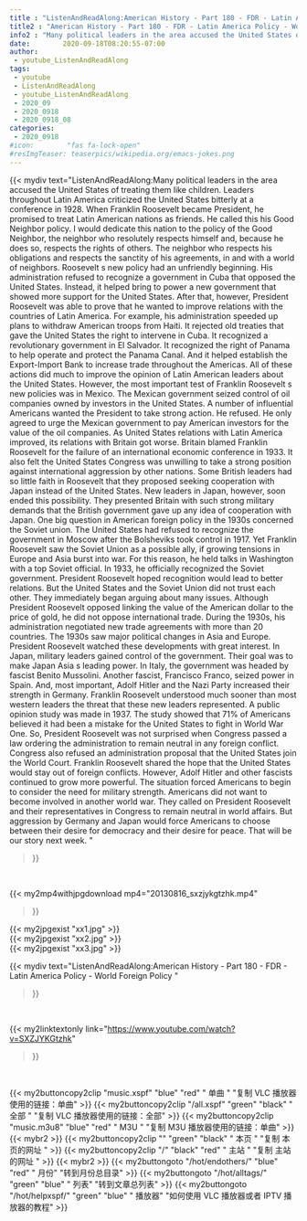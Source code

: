 ```yaml
---
title : "ListenAndReadAlong:American History - Part 180 - FDR - Latin America Policy - World Foreign Policy "
title2 : "American History - Part 180 - FDR - Latin America Policy - World Foreign Policy "
info2 : "Many political leaders in the area accused the United States of treating them like children. Leaders throughout Latin America criticized the United States bitterly at a conference in 1928. When Franklin Roosevelt became President, he promised to treat Latin American nations as friends. He called this his  Good Neighbor  policy.  I would dedicate this nation to the policy of the Good Neighbor, the neighbor who resolutely respects himself and, because he does so, respects the rights of others. The neighbor who respects his obligations and respects the sanctity of his agreements, in and with a world of neighbors.  Roosevelt s new policy had an unfriendly beginning. His administration refused to recognize a government in Cuba that opposed the United States. Instead, it helped bring to power a new government that showed more support for the United States. After that, however, President Roosevelt was able to prove that he wanted to improve relations with the countries of Latin America. For example, his administration speeded up plans to withdraw American troops from Haiti. It rejected old treaties that gave the United States the right to intervene in Cuba. It recognized a revolutionary government in El Salvador. It recognized the right of Panama to help operate and protect the Panama Canal. And it helped establish the Export-Import Bank to increase trade throughout the Americas. All of these actions did much to improve the opinion of Latin American leaders about the United States. However, the most important test of Franklin Roosevelt s new policies was in Mexico. The Mexican government seized control of oil companies owned by investors in the United States. A number of influential Americans wanted the President to take strong action. He refused. He only agreed to urge the Mexican government to pay American investors for the value of the oil companies. As United States relations with Latin America improved, its relations with Britain got worse. Britain blamed Franklin Roosevelt for the failure of an international economic conference in 1933. It also felt the United States Congress was unwilling to take a strong position against international aggression by other nations. Some British leaders had so little faith in Roosevelt that they proposed seeking cooperation with Japan instead of the United States. New leaders in Japan, however, soon ended this possibility. They presented Britain with such strong military demands that the British government gave up any idea of cooperation with Japan. One big question in American foreign policy in the 1930s concerned the Soviet union. The United States had refused to recognize the government in Moscow after the Bolsheviks took control in 1917. Yet Franklin Roosevelt saw the Soviet Union as a possible ally, if growing tensions in Europe and Asia burst into war. For this reason, he held talks in Washington with a top Soviet official. In 1933, he officially recognized the Soviet government. President Roosevelt hoped recognition would lead to better relations. But the United States and the Soviet Union did not trust each other. They immediately began arguing about many issues. Although President Roosevelt opposed linking the value of the American dollar to the price of gold, he did not oppose international trade. During the 1930s, his administration negotiated new trade agreements with more than 20 countries. The 1930s saw major political changes in Asia and Europe. President Roosevelt watched these developments with great interest. In Japan, military leaders gained control of the government. Their goal was to make Japan Asia s leading power. In Italy, the government was headed by fascist Benito Mussolini. Another fascist, Francisco Franco, seized power in Spain. And, most important, Adolf Hitler and the Nazi Party increased their strength in Germany. Franklin Roosevelt understood much sooner than most western leaders the threat that these new leaders represented. A public opinion study was made in 1937. The study showed that 71% of Americans believed it had been a mistake for the United States to fight in World War One. So, President Roosevelt was not surprised when Congress passed a law ordering the administration to remain neutral in any foreign conflict. Congress also refused an administration proposal that the United States join the World Court. Franklin Roosevelt shared the hope that the United States would stay out of foreign conflicts. However, Adolf Hitler and other fascists continued to grow more powerful. The situation forced Americans to begin to consider the need for military strength. Americans did not want to become involved in another world war. They called on President Roosevelt and their representatives in Congress to remain neutral in world affairs. But aggression by Germany and Japan would force Americans to choose between their desire for democracy and their desire for peace. That will be our story next week. "
date:        2020-09-18T08:20:55-07:00
author:
 - youtube_ListenAndReadAlong
tags:
 - youtube
 - ListenAndReadAlong
 - youtube_ListenAndReadAlong
 - 2020_09
 - 2020_0918
 - 2020_0918_08
categories:
 - 2020_0918
#icon:        "fas fa-lock-open"
#resImgTeaser: teaserpics/wikipedia.org/emacs-jokes.png
---
```


{{< mydiv text="ListenAndReadAlong:Many political leaders in the area accused the United States of treating them like children. Leaders throughout Latin America criticized the United States bitterly at a conference in 1928. When Franklin Roosevelt became President, he promised to treat Latin American nations as friends. He called this his  Good Neighbor  policy.  I would dedicate this nation to the policy of the Good Neighbor, the neighbor who resolutely respects himself and, because he does so, respects the rights of others. The neighbor who respects his obligations and respects the sanctity of his agreements, in and with a world of neighbors.  Roosevelt s new policy had an unfriendly beginning. His administration refused to recognize a government in Cuba that opposed the United States. Instead, it helped bring to power a new government that showed more support for the United States. After that, however, President Roosevelt was able to prove that he wanted to improve relations with the countries of Latin America. For example, his administration speeded up plans to withdraw American troops from Haiti. It rejected old treaties that gave the United States the right to intervene in Cuba. It recognized a revolutionary government in El Salvador. It recognized the right of Panama to help operate and protect the Panama Canal. And it helped establish the Export-Import Bank to increase trade throughout the Americas. All of these actions did much to improve the opinion of Latin American leaders about the United States. However, the most important test of Franklin Roosevelt s new policies was in Mexico. The Mexican government seized control of oil companies owned by investors in the United States. A number of influential Americans wanted the President to take strong action. He refused. He only agreed to urge the Mexican government to pay American investors for the value of the oil companies. As United States relations with Latin America improved, its relations with Britain got worse. Britain blamed Franklin Roosevelt for the failure of an international economic conference in 1933. It also felt the United States Congress was unwilling to take a strong position against international aggression by other nations. Some British leaders had so little faith in Roosevelt that they proposed seeking cooperation with Japan instead of the United States. New leaders in Japan, however, soon ended this possibility. They presented Britain with such strong military demands that the British government gave up any idea of cooperation with Japan. One big question in American foreign policy in the 1930s concerned the Soviet union. The United States had refused to recognize the government in Moscow after the Bolsheviks took control in 1917. Yet Franklin Roosevelt saw the Soviet Union as a possible ally, if growing tensions in Europe and Asia burst into war. For this reason, he held talks in Washington with a top Soviet official. In 1933, he officially recognized the Soviet government. President Roosevelt hoped recognition would lead to better relations. But the United States and the Soviet Union did not trust each other. They immediately began arguing about many issues. Although President Roosevelt opposed linking the value of the American dollar to the price of gold, he did not oppose international trade. During the 1930s, his administration negotiated new trade agreements with more than 20 countries. The 1930s saw major political changes in Asia and Europe. President Roosevelt watched these developments with great interest. In Japan, military leaders gained control of the government. Their goal was to make Japan Asia s leading power. In Italy, the government was headed by fascist Benito Mussolini. Another fascist, Francisco Franco, seized power in Spain. And, most important, Adolf Hitler and the Nazi Party increased their strength in Germany. Franklin Roosevelt understood much sooner than most western leaders the threat that these new leaders represented. A public opinion study was made in 1937. The study showed that 71% of Americans believed it had been a mistake for the United States to fight in World War One. So, President Roosevelt was not surprised when Congress passed a law ordering the administration to remain neutral in any foreign conflict. Congress also refused an administration proposal that the United States join the World Court. Franklin Roosevelt shared the hope that the United States would stay out of foreign conflicts. However, Adolf Hitler and other fascists continued to grow more powerful. The situation forced Americans to begin to consider the need for military strength. Americans did not want to become involved in another world war. They called on President Roosevelt and their representatives in Congress to remain neutral in world affairs. But aggression by Germany and Japan would force Americans to choose between their desire for democracy and their desire for peace. That will be our story next week. "
>}}
<br>


{{< my2mp4withjpgdownload mp4="20130816_sxzjykgtzhk.mp4"
>}}

{{< my2jpgexist "xx1.jpg" >}}<br>
{{< my2jpgexist "xx2.jpg" >}}<br>
{{< my2jpgexist "xx3.jpg" >}}<br>



{{< mydiv text="ListenAndReadAlong:American History - Part 180 - FDR - Latin America Policy - World Foreign Policy "
>}}
<br>

{{< my2linktextonly link="https://www.youtube.com/watch?v=SXZJYKGtzhk"
>}}


<br>

{{< my2buttoncopy2clip "music.xspf"        "blue"   "red"    " 单曲 "  "复制 VLC 播放器使用的链接：单曲" >}} {{< my2buttoncopy2clip "/all.xspf"         "green"  "black"  " 全部 "  "复制 VLC 播放器使用的链接：全部" >}} {{< my2buttoncopy2clip "music.m3u8"        "blue"   "red"    " M3U  "    "复制 M3U 播放器使用的链接：单曲" >}} {{< mybr2 >}} {{< my2buttoncopy2clip ""                  "green"  "black"  " 本页 "    "复制 本页的网址 " >}} {{< my2buttoncopy2clip "/"                 "black"  "red"    " 主站 "    "复制 主站的网址 " >}} {{< mybr2 >}} {{< my2buttongoto      "/hot/endothers/"   "blue"   "red"    " 月份"   "转到月份总目录" >}} {{< my2buttongoto      "/hot/alltags/"     "green"  "blue"   " 列表"   "转到文章总列表" >}} {{< my2buttongoto      "/hot/helpxspf/"    "green"  "blue"   " 播放器" "如何使用 VLC 播放器或者 IPTV 播放器的教程" >}} 

